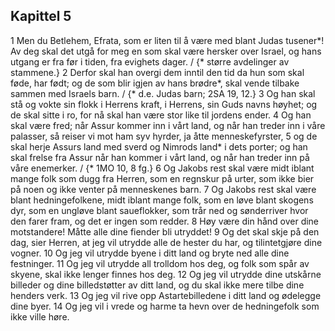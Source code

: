 ## Kapittel 5

1 Men du Betlehem, Efrata, som er liten til å være med blant Judas tusener*! Av deg skal det utgå for meg en som skal være hersker over Israel, og hans utgang er fra før i tiden, fra evighets dager. / {* større avdelinger av stammene.}
2 Derfor skal han overgi dem inntil den tid da hun som skal føde, har født; og de som blir igjen av hans brødre*, skal vende tilbake sammen med Israels barn. / {* d.e. Judas barn; 2SA 19, 12.}
3 Og han skal stå og vokte sin flokk i Herrens kraft, i Herrens, sin Guds navns høyhet; og de skal sitte i ro, for nå skal han være stor like til jordens ender.
4 Og han skal være fred; når Assur kommer inn i vårt land, og når han treder inn i våre palasser, så reiser vi mot ham syv hyrder, ja åtte menneskefyrster,
5 og de skal herje Assurs land med sverd og Nimrods land* i dets porter; og han skal frelse fra Assur når han kommer i vårt land, og når han treder inn på våre enemerker. / {* 1MO 10, 8 fg.}
6 Og Jakobs rest skal være midt iblant mange folk som dugg fra Herren, som en regnskur på urter, som ikke bier på noen og ikke venter på menneskenes barn.
7 Og Jakobs rest skal være blant hedningefolkene, midt iblant mange folk, som en løve blant skogens dyr, som en ungløve blant saueflokker, som trår ned og sønderriver hvor den farer fram, og det er ingen som redder.
8 Høy være din hånd over dine motstandere! Måtte alle dine fiender bli utryddet!
9 Og det skal skje på den dag, sier Herren, at jeg vil utrydde alle de hester du har, og tilintetgjøre dine vogner.
10 Og jeg vil utrydde byene i ditt land og bryte ned alle dine festninger.
11 Og jeg vil utrydde all trolldom hos deg, og folk som spår av skyene, skal ikke lenger finnes hos deg.
12 Og jeg vil utrydde dine utskårne billeder og dine billedstøtter av ditt land, og du skal ikke mere tilbe dine henders verk.
13 Og jeg vil rive opp Astartebilledene i ditt land og ødelegge dine byer.
14 Og jeg vil i vrede og harme ta hevn over de hedningefolk som ikke ville høre.
